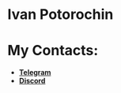 # Ivan Potorochin

# My Contacts:

*  [**Telegram**](https://t.me/losfin)
*  [**Discord**]( https://discordapp.com/users/losfin)
